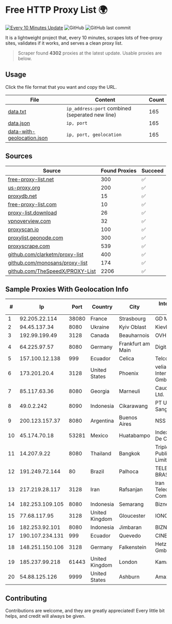 
# Free HTTP Proxy List 🌍

[![Every 10 Minutes Update](https://github.com/mertguvencli/http-proxy-list/actions/workflows/main.yml/badge.svg?branch=main)](https://github.com/mertguvencli/http-proxy-list/actions/workflows/main.yml)
![GitHub](https://img.shields.io/github/license/mertguvencli/http-proxy-list)
![GitHub last commit](https://img.shields.io/github/last-commit/mertguvencli/http-proxy-list)

It is a lightweight project that, every 10 minutes, scrapes lots of free-proxy sites, validates if it works, and serves a clean proxy list.


> Scraper found **4302** proxies at the latest update. Usable proxies are below.

## Usage

Click the file format that you want and copy the URL.


|File|Content|Count|
|----|-------|-----|
|[data.txt](https://raw.githubusercontent.com/mertguvencli/http-proxy-list/main/proxy-list/data.txt)|`ip_address:port` combined (seperated new line)|165|
|[data.json](https://raw.githubusercontent.com/mertguvencli/http-proxy-list/main/proxy-list/data.json)|`ip, port`|165|
|[data-with-geolocation.json](https://raw.githubusercontent.com/mertguvencli/http-proxy-list/main/proxy-list/data-with-geolocation.json)|`ip, port, geolocation`|165|

## Sources

|Source|Found Proxies|Succeed|
|------|-------------|-------|
|[free-proxy-list.net](https://free-proxy-list.net)|300|✅|
|[us-proxy.org](https://www.us-proxy.org)|200|✅|
|[proxydb.net](http://proxydb.net)|15|✅|
|[free-proxy-list.com](https://free-proxy-list.com/?page=&port=&type%5B%5D=http&type%5B%5D=https&up_time=0&search=Search)|10|✅|
|[proxy-list.download](https://www.proxy-list.download/HTTP)|26|✅|
|[vpnoverview.com](https://vpnoverview.com/privacy/anonymous-browsing/free-proxy-servers)|32|✅|
|[proxyscan.io](https://www.proxyscan.io)|100|✅|
|[proxylist.geonode.com](https://proxylist.geonode.com/api/proxy-list?limit=300&page=1&sort_by=lastChecked&sort_type=desc&protocols=http,https)|300|✅|
|[proxyscrape.com](https://api.proxyscrape.com/v2/?request=displayproxies&protocol=http&timeout=10000&country=all&ssl=all&anonymity=all)|539|✅|
|[github.com/clarketm/proxy-list](https://raw.githubusercontent.com/clarketm/proxy-list/master/proxy-list-raw.txt)|400|✅|
|[github.com/monosans/proxy-list](https://raw.githubusercontent.com/monosans/proxy-list/main/proxies/http.txt)|174|✅|
|[github.com/TheSpeedX/PROXY-List](https://raw.githubusercontent.com/TheSpeedX/PROXY-List/master/http.txt)|2206|✅|


## Sample Proxies With Geolocation Info

|#|Ip|Port|Country|City|Internet Service Provider|
|-|--|----|-------|----|-------------------------|
|1|92.205.22.114|38080|France|Strasbourg|GD MASS Network|
|2|94.45.137.34|8080|Ukraine|Kyiv Oblast|Kievline LLC|
|3|192.99.199.49|3128|Canada|Beauharnois|OVH Hosting|
|4|64.225.97.57|8080|Germany|Frankfurt am Main|DigitalOcean, LLC|
|5|157.100.12.138|999|Ecuador|Celica|Telconet S.A|
|6|173.201.20.4|3128|United States|Phoenix|velia.net Internetdienste GmbH|
|7|85.117.63.36|8080|Georgia|Marneuli|Caucasus Online Ltd.|
|8|49.0.2.242|8090|Indonesia|Cikarawang|PT Usaha Adi Sanggoro|
|9|200.123.157.37|8080|Argentina|Buenos Aires|NSS S.A.|
|10|45.174.70.18|53281|Mexico|Huatabampo|Index Datacom S.a. De C.V.|
|11|14.207.9.22|8080|Thailand|Bangkok|Triple T Broadband Public Company Limited|
|12|191.249.72.144|80|Brazil|Palhoca|TELEFÔNICA BRASIL S.A|
|13|217.219.28.117|3128|Iran|Rafsanjan|Iran Telecommunication Company PJS|
|14|182.253.109.105|8080|Indonesia|Semarang|Biznet Metronet|
|15|77.68.117.95|3128|United Kingdom|Gloucester|IONOS SE|
|16|182.253.92.101|8080|Indonesia|Jimbaran|BIZNET|
|17|190.107.234.131|999|Ecuador|Quevedo|CINECABLE TV|
|18|148.251.150.106|3128|Germany|Falkenstein|Hetzner Online GmbH|
|19|185.237.99.218|61443|United Kingdom|London|Kamatera Inc|
|20|54.88.125.126|9999|United States|Ashburn|Amazon.com, Inc.|



## Contributing

Contributions are welcome, and they are greatly appreciated! Every
little bit helps, and credit will always be given.

